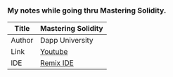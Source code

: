### My notes while going thru Mastering Solidity.

Title  | Mastering Solidity
-------|-------------------
Author | Dapp University
Link   | [Youtube](https://www.youtube.com/watch?v=pqxNmdwEHio&list=PLS5SEs8ZftgVnWHv2_mkvJjn5HBOkde3g)
IDE    | [Remix IDE](https://remix.ethereum.org/)